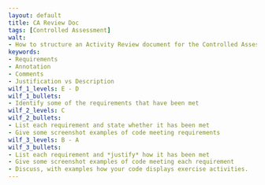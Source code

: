 ```yaml
---
layout: default
title: CA Review Doc
tags: [Controlled Assessment]
walt:
- How to structure an Activity Review document for the Controlled Assessment
keywords:
- Requirements
- Annotation
- Comments
- Justification vs Description
wilf_1_levels: E - D
wilf_1_bullets:
- Identify some of the requirements that have been met
wilf_2_levels: C
wilf_2_bullets:
- List each requirement and state whether it has been met
- Give some screenshot examples of code meeting requirements
wilf_3_levels: B - A
wilf_3_bullets:
- List each requirement and *justify* how it has been met
- Give some screenshot examples of code meeting each requirement
- Discuss, with examples how your code displays exercise activities.
---
```

